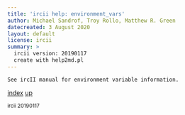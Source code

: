 ```yaml
---
title: 'ircii help: environment_vars'
author: Michael Sandrof, Troy Rollo, Matthew R. Green
datecreated: 3 August 2020
layout: default
license: ircii
summary: >
  ircii version: 20190117
  create with help2md.pl
---
```

```
See ircII manual for environment variable information.
```

[index](index.html)
[up](..)

<small> ircii 20190117 </small>
